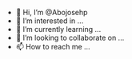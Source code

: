 - 👋 Hi, I’m @Abojosehp
- 👀 I’m interested in ...
- 🌱 I’m currently learning ...
- 💞️ I’m looking to collaborate on ...
- 📫 How to reach me ...

<!---
Abojosehp/Abojosehp is a ✨ special ✨ repository because its `README.md` (this file) appears on your GitHub profile.
You can click the Preview link to take a look at your changes.
--->
